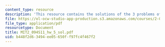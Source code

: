 ```yaml
---
content_type: resource
description: 'This resource contains the solutions of the 3 problems of homework 5. '
file: https://ol-ocw-studio-app-production.s3.amazonaws.com/courses/2-094-finite-element-analysis-of-solids-and-fluids-ii-spring-2011/b448f2d63494ee05650ff97fc4f467f2_MIT2_094S11_hw_5_sol.pdf
file_type: application/pdf
resourcetype: Document
title: MIT2_094S11_hw_5_sol.pdf
uid: b448f2d6-3494-ee05-650f-f97fc4f467f2
---
```

